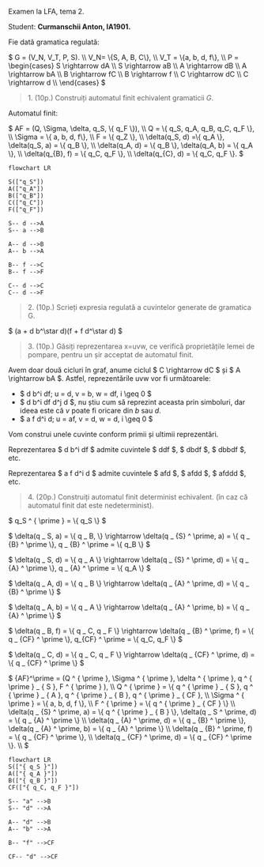 Examen la LFA, tema 2.

Student: **Curmanschii Anton, IA1901.**


Fie dată gramatica regulată:

$ G = (V_N, V_T, P, S). \\\\
V_N= \\{S, A, B, C\\}, \\\\
V_T = \\{a, b, d, f\\}, \\\\
P =
\begin{cases}
S \rightarrow dA \\\\
S \rightarrow aB \\\\
A \rightarrow dB \\\\
A \rightarrow bA \\\\
B \rightarrow fC  \\\\
B \rightarrow f \\\\
C \rightarrow dC \\\\
C \rightarrow d \\\\
\end{cases} $


> 1\. (10p.) Construiți automatul finit echivalent gramaticii $G$.

Automatul finit: 

$ AF = (Q, \Sigma, \delta, q_S, \\{ q_F \\}), \\\\
Q = \\{ q_S, q_A, q_B, q_C, q_F \\}, \\\\
\Sigma = \\{ a, b, d, f\\}, \\\\
F = \\{ q_Z \\}, \\\\
\delta(q_S, d) =\\{ q_A \\}, \delta(q_S, a) = \\{ q_B \\}, \\\\ 
\delta(q_A, d) = \\{ q_B \\}, \delta(q_A, b) = \\{ q_A \\}, \\\\
\delta(q_{B}, f) = \\{ q_C, q_F \\}, \\\\
\delta(q_{C}, d) = \\{ q_C, q_F \\}.
$

```mermaid
flowchart LR

S(["q_S"])
A(["q_A"])
B(["q_B"])
C(["q_C"])
F(["q_F"])

S-- d -->A
S-- a -->B

A-- d -->B
A-- b -->A

B-- f -->C
B-- f -->F

C-- d -->C
C-- d -->F
```

> 2\. (10p.) Scrieți expresia regulată a cuvintelor generate de gramatica G.

$ (a + d b^\star d)(f + f d^\star d) $


> 3\. (10p.) Găsiți reprezentarea x=uvw, ce verifică proprietățile lemei de pompare, pentru un șir acceptat de automatul finit.

Avem doar două cicluri în graf, anume ciclul $ C \rightarrow dC $ și $ A \rightarrow bA $.
Astfel, reprezentările uvw vor fi următoarele:

- $ d b^i df; u = d, v = b, w = df, i \geq 0 $
- $ d b^i df d^j d $, nu știu cum să reprezint aceasta prin simboluri, dar ideea este că $v$ poate fi oricare din $b$ sau $d$.
- $ a f d^i d; u = af, v = d, w = d, i \geq 0 $


Vom construi unele cuvinte conform primii și ultimii reprezentări.

Reprezentarea $ d b^i df $ admite cuvintele $ ddf $, $ dbdf $, $ dbbdf $, etc.

Reprezentarea $ a f d^i d $ admite cuvintele $ afd $, $ afdd $, $ afddd $, etc.


> 4\. (20p.) Construiți automatul finit determinist echivalent. (în caz că automatul finit dat este nedeterminist).


$ q_S ^ { \prime } = \\{ q_S \\} $

$
\delta(q _ S, a) = \\{ q _ B, \\} \rightarrow 
\delta(q _ {S} ^ \prime, a) = \\{ q _ {B} ^ \prime \\}, q _ {B} ^ \prime = \\{ q_B \\}
$

$
\delta(q _ S, d) = \\{ q _ A \\} \rightarrow 
\delta(q _ {S} ^ \prime, d) = \\{ q _ {A} ^ \prime \\}, q _ {A} ^ \prime = \\{ q_A \\}
$

$
\delta(q _ A, d) = \\{ q _ B \\} \rightarrow 
\delta(q _ {A} ^ \prime, d) = \\{ q _ {B} ^ \prime \\}
$

$
\delta(q _ A, b) = \\{ q _ A \\} \rightarrow 
\delta(q _ {A} ^ \prime, b) = \\{ q _ {A} ^ \prime \\}
$

$
\delta(q _ B, f) = \\{ q _ C, q _ F \\} \rightarrow 
\delta(q _ {B} ^ \prime, f) = \\{ q _ {CF} ^ \prime \\}, q_{CF} ^ \prime = \\{ q_C, q_F \\}
$

$
\delta(q _ C, d) = \\{ q _ C, q _ F \\} \rightarrow 
\delta(q _ {CF} ^ \prime, d) = \\{ q _ {CF} ^ \prime \\}
$


$ 
{AF}^\prime = (Q ^ { \prime }, \Sigma ^ { \prime }, \delta ^ { \prime }, q ^ { \prime } _ { S }, F ^ { \prime } ), \\\\
Q ^ { \prime } = \\{ q ^ { \prime } _ { S }, q ^ { \prime } _ { A }, q ^ { \prime } _ { B }, q ^ { \prime } _ { CF }, \\\\
\Sigma ^ { \prime } = \\{ a, b, d, f \\}, \\\\
F ^ { \prime } = \\{ q ^ { \prime } _ { CF } \\} \\\\
\delta(q _ {S} ^ \prime, a) = \\{ q ^ { \prime } _ { B } \\}, \delta(q _ S ^ \prime, d) = \\{ q _ {A} ^ \prime \\} \\\\
\delta(q _ {A} ^ \prime, d) =  \\{ q _ {B} ^ \prime \\}, \delta(q _ {A} ^ \prime, b) = \\{ q _ {A} ^ \prime \\} \\\\
\delta(q _ {B} ^ \prime, f) =  \\{ q _ {CF} ^ \prime \\}, \\\\
\delta(q _ {CF} ^ \prime, d) =  \\{ q _ {CF} ^ \prime \\}. \\\\
$

```mermaid
flowchart LR
S(["{ q_S }"])
A(["{ q_A }"])
B(["{ q_B }"])
CF(["{ q_C, q_F }"])

S-- "a" -->B
S-- "d" -->A

A-- "d" -->B
A-- "b" -->A

B-- "f" -->CF

CF-- "d" -->CF
```